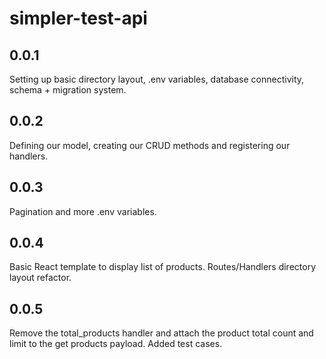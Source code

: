 # simpler-test-api

## 0.0.1

Setting up basic directory layout, .env variables, database connectivity, schema + migration system.

## 0.0.2

Defining our model, creating our CRUD methods and registering our handlers.

## 0.0.3

Pagination and more .env variables.

## 0.0.4

Basic React template to display list of products. Routes/Handlers directory layout refactor.

## 0.0.5

Remove the total_products handler and attach the product total count and limit to the get products payload.
Added test cases.
